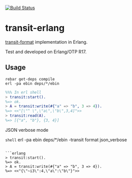 [![Build
Status](https://travis-ci.org/isaiah/transit-erlang.svg)](https://travis-ci.org/isaiah/transit-erlang)

transit-erlang
==============
[transit-format](https://github.com/cognitect/transit-format) implementation in Erlang.

Test and developed on Erlang/OTP R17.

Usage
-----

```shell
rebar get-deps compile
erl -pa ebin deps/*/ebin
```

```erlang
%%% In erl shell
> transit:start().
%=> ok.
> A = transit:write(#{"a" => "b", 3 => 4}).
%=> <<"[\"^ \",\"a\",\"b\",3,4]">>
> transit:read(A).
%=> [{"a", "b"}, {3, 4}]
```

JSON verbose mode

```shell```
erl -pa ebin deps/*/ebin -transit format json_verbose
```

```erlang
> transit:start().
%=> ok.
> A = transit:write(#{"a" => "b", 3 => 4}).
%=> <<"{\"~i3\":4,\"a\":\"b\"}">>
```
